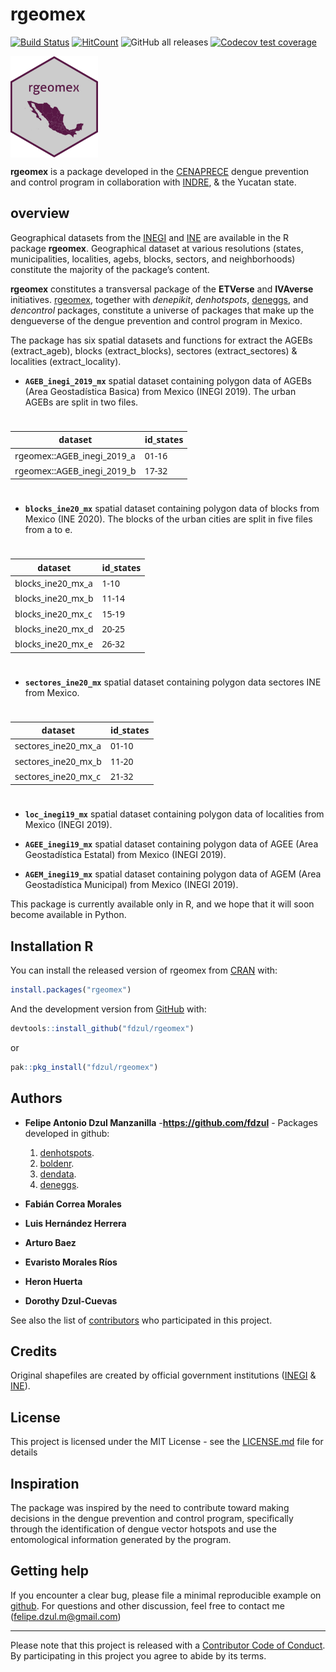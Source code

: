 
<!-- README.md is generated from README.Rmd. Please edit that file -->

# **rgeomex**

[![Build
Status](https://travis-ci.com/fdzul/rgeomex.svg?branch=main)](https://travis-ci.com/fdzul/rgeomex)
[![HitCount](https://hits.dwyl.com/fdzul/fdzul/rgeomex.svg?style=flat-square)](http://hits.dwyl.com/fdzul/fdzul/rgeomex)
![GitHub all
releases](https://img.shields.io/github/downloads/fdzul/rgeomex/total)
[![Codecov test
coverage](https://codecov.io/gh/fdzul/rgeomex/branch/master/graph/badge.svg)](https://codecov.io/gh/fdzul/rgeomex?branch=master)

<img align="center" src="man/figures/logo.png" alt="logo" width="140">

**rgeomex** is a package developed in the
[CENAPRECE](https://www.gob.mx/salud/cenaprece) dengue prevention and
control program in collaboration with
[INDRE](https://www.gob.mx/salud/acciones-y-programas/instituto-de-diagnostico-y-referencia-epidemiologicos-mision-vision-y-politica-de-calidad-181639?state=published),
& the Yucatan state.

## **overview**

Geographical datasets from the
[INEGI](https://www.inegi.org.mx/temas/mg) and
[INE](https://pautas.ine.mx/transparencia/mapas/) are available in the R
package **rgeomex**. Geographical dataset at various resolutions
(states, municipalities, localities, agebs, blocks, sectors, and
neighborhoods) constitute the majority of the package’s content.

**rgeomex** constitutes a transversal package of the **ETVerse** and
**IVAverse** initiatives. [rgeomex](https://fdzul.github.io/rgeomex/),
together with *denepikit*, *denhotspots*,
[deneggs](https://fdzul.github.io/deneggs/), and *dencontrol* packages,
constitute a universe of packages that make up the dengueverse of the
dengue prevention and control program in Mexico.

The package has six spatial datasets and functions for extract the AGEBs
(extract_ageb), blocks (extract_blocks), sectores (extract_sectores) &
localities (extract_locality).

- **`AGEB_inegi_2019_mx`** spatial dataset containing polygon data of
  AGEBs (Area Geostadística Basica) from Mexico (INEGI 2019). The urban
  AGEBs are split in two files.

<div id="nxuuvlqbyl" style="padding-left:0px;padding-right:0px;padding-top:10px;padding-bottom:10px;overflow-x:auto;overflow-y:auto;width:auto;height:auto;">
<style>#nxuuvlqbyl table {
  font-family: system-ui, 'Segoe UI', Roboto, Helvetica, Arial, sans-serif, 'Apple Color Emoji', 'Segoe UI Emoji', 'Segoe UI Symbol', 'Noto Color Emoji';
  -webkit-font-smoothing: antialiased;
  -moz-osx-font-smoothing: grayscale;
}
&#10;#nxuuvlqbyl thead, #nxuuvlqbyl tbody, #nxuuvlqbyl tfoot, #nxuuvlqbyl tr, #nxuuvlqbyl td, #nxuuvlqbyl th {
  border-style: none;
}
&#10;#nxuuvlqbyl p {
  margin: 0;
  padding: 0;
}
&#10;#nxuuvlqbyl .gt_table {
  display: table;
  border-collapse: collapse;
  line-height: normal;
  margin-left: auto;
  margin-right: auto;
  color: #333333;
  font-size: 16px;
  font-weight: normal;
  font-style: normal;
  background-color: #FFFFFF;
  width: auto;
  border-top-style: solid;
  border-top-width: 2px;
  border-top-color: #A8A8A8;
  border-right-style: none;
  border-right-width: 2px;
  border-right-color: #D3D3D3;
  border-bottom-style: solid;
  border-bottom-width: 2px;
  border-bottom-color: #A8A8A8;
  border-left-style: none;
  border-left-width: 2px;
  border-left-color: #D3D3D3;
}
&#10;#nxuuvlqbyl .gt_caption {
  padding-top: 4px;
  padding-bottom: 4px;
}
&#10;#nxuuvlqbyl .gt_title {
  color: #333333;
  font-size: 125%;
  font-weight: initial;
  padding-top: 4px;
  padding-bottom: 4px;
  padding-left: 5px;
  padding-right: 5px;
  border-bottom-color: #FFFFFF;
  border-bottom-width: 0;
}
&#10;#nxuuvlqbyl .gt_subtitle {
  color: #333333;
  font-size: 85%;
  font-weight: initial;
  padding-top: 3px;
  padding-bottom: 5px;
  padding-left: 5px;
  padding-right: 5px;
  border-top-color: #FFFFFF;
  border-top-width: 0;
}
&#10;#nxuuvlqbyl .gt_heading {
  background-color: #FFFFFF;
  text-align: center;
  border-bottom-color: #FFFFFF;
  border-left-style: none;
  border-left-width: 1px;
  border-left-color: #D3D3D3;
  border-right-style: none;
  border-right-width: 1px;
  border-right-color: #D3D3D3;
}
&#10;#nxuuvlqbyl .gt_bottom_border {
  border-bottom-style: solid;
  border-bottom-width: 2px;
  border-bottom-color: #D3D3D3;
}
&#10;#nxuuvlqbyl .gt_col_headings {
  border-top-style: solid;
  border-top-width: 2px;
  border-top-color: #D3D3D3;
  border-bottom-style: solid;
  border-bottom-width: 2px;
  border-bottom-color: #D3D3D3;
  border-left-style: none;
  border-left-width: 1px;
  border-left-color: #D3D3D3;
  border-right-style: none;
  border-right-width: 1px;
  border-right-color: #D3D3D3;
}
&#10;#nxuuvlqbyl .gt_col_heading {
  color: #333333;
  background-color: #FFFFFF;
  font-size: 100%;
  font-weight: normal;
  text-transform: inherit;
  border-left-style: none;
  border-left-width: 1px;
  border-left-color: #D3D3D3;
  border-right-style: none;
  border-right-width: 1px;
  border-right-color: #D3D3D3;
  vertical-align: bottom;
  padding-top: 5px;
  padding-bottom: 6px;
  padding-left: 5px;
  padding-right: 5px;
  overflow-x: hidden;
}
&#10;#nxuuvlqbyl .gt_column_spanner_outer {
  color: #333333;
  background-color: #FFFFFF;
  font-size: 100%;
  font-weight: normal;
  text-transform: inherit;
  padding-top: 0;
  padding-bottom: 0;
  padding-left: 4px;
  padding-right: 4px;
}
&#10;#nxuuvlqbyl .gt_column_spanner_outer:first-child {
  padding-left: 0;
}
&#10;#nxuuvlqbyl .gt_column_spanner_outer:last-child {
  padding-right: 0;
}
&#10;#nxuuvlqbyl .gt_column_spanner {
  border-bottom-style: solid;
  border-bottom-width: 2px;
  border-bottom-color: #D3D3D3;
  vertical-align: bottom;
  padding-top: 5px;
  padding-bottom: 5px;
  overflow-x: hidden;
  display: inline-block;
  width: 100%;
}
&#10;#nxuuvlqbyl .gt_spanner_row {
  border-bottom-style: hidden;
}
&#10;#nxuuvlqbyl .gt_group_heading {
  padding-top: 8px;
  padding-bottom: 8px;
  padding-left: 5px;
  padding-right: 5px;
  color: #333333;
  background-color: #FFFFFF;
  font-size: 100%;
  font-weight: initial;
  text-transform: inherit;
  border-top-style: solid;
  border-top-width: 2px;
  border-top-color: #D3D3D3;
  border-bottom-style: solid;
  border-bottom-width: 2px;
  border-bottom-color: #D3D3D3;
  border-left-style: none;
  border-left-width: 1px;
  border-left-color: #D3D3D3;
  border-right-style: none;
  border-right-width: 1px;
  border-right-color: #D3D3D3;
  vertical-align: middle;
  text-align: left;
}
&#10;#nxuuvlqbyl .gt_empty_group_heading {
  padding: 0.5px;
  color: #333333;
  background-color: #FFFFFF;
  font-size: 100%;
  font-weight: initial;
  border-top-style: solid;
  border-top-width: 2px;
  border-top-color: #D3D3D3;
  border-bottom-style: solid;
  border-bottom-width: 2px;
  border-bottom-color: #D3D3D3;
  vertical-align: middle;
}
&#10;#nxuuvlqbyl .gt_from_md > :first-child {
  margin-top: 0;
}
&#10;#nxuuvlqbyl .gt_from_md > :last-child {
  margin-bottom: 0;
}
&#10;#nxuuvlqbyl .gt_row {
  padding-top: 8px;
  padding-bottom: 8px;
  padding-left: 5px;
  padding-right: 5px;
  margin: 10px;
  border-top-style: solid;
  border-top-width: 1px;
  border-top-color: #D3D3D3;
  border-left-style: none;
  border-left-width: 1px;
  border-left-color: #D3D3D3;
  border-right-style: none;
  border-right-width: 1px;
  border-right-color: #D3D3D3;
  vertical-align: middle;
  overflow-x: hidden;
}
&#10;#nxuuvlqbyl .gt_stub {
  color: #333333;
  background-color: #FFFFFF;
  font-size: 100%;
  font-weight: initial;
  text-transform: inherit;
  border-right-style: solid;
  border-right-width: 2px;
  border-right-color: #D3D3D3;
  padding-left: 5px;
  padding-right: 5px;
}
&#10;#nxuuvlqbyl .gt_stub_row_group {
  color: #333333;
  background-color: #FFFFFF;
  font-size: 100%;
  font-weight: initial;
  text-transform: inherit;
  border-right-style: solid;
  border-right-width: 2px;
  border-right-color: #D3D3D3;
  padding-left: 5px;
  padding-right: 5px;
  vertical-align: top;
}
&#10;#nxuuvlqbyl .gt_row_group_first td {
  border-top-width: 2px;
}
&#10;#nxuuvlqbyl .gt_row_group_first th {
  border-top-width: 2px;
}
&#10;#nxuuvlqbyl .gt_summary_row {
  color: #333333;
  background-color: #FFFFFF;
  text-transform: inherit;
  padding-top: 8px;
  padding-bottom: 8px;
  padding-left: 5px;
  padding-right: 5px;
}
&#10;#nxuuvlqbyl .gt_first_summary_row {
  border-top-style: solid;
  border-top-color: #D3D3D3;
}
&#10;#nxuuvlqbyl .gt_first_summary_row.thick {
  border-top-width: 2px;
}
&#10;#nxuuvlqbyl .gt_last_summary_row {
  padding-top: 8px;
  padding-bottom: 8px;
  padding-left: 5px;
  padding-right: 5px;
  border-bottom-style: solid;
  border-bottom-width: 2px;
  border-bottom-color: #D3D3D3;
}
&#10;#nxuuvlqbyl .gt_grand_summary_row {
  color: #333333;
  background-color: #FFFFFF;
  text-transform: inherit;
  padding-top: 8px;
  padding-bottom: 8px;
  padding-left: 5px;
  padding-right: 5px;
}
&#10;#nxuuvlqbyl .gt_first_grand_summary_row {
  padding-top: 8px;
  padding-bottom: 8px;
  padding-left: 5px;
  padding-right: 5px;
  border-top-style: double;
  border-top-width: 6px;
  border-top-color: #D3D3D3;
}
&#10;#nxuuvlqbyl .gt_last_grand_summary_row_top {
  padding-top: 8px;
  padding-bottom: 8px;
  padding-left: 5px;
  padding-right: 5px;
  border-bottom-style: double;
  border-bottom-width: 6px;
  border-bottom-color: #D3D3D3;
}
&#10;#nxuuvlqbyl .gt_striped {
  background-color: rgba(128, 128, 128, 0.05);
}
&#10;#nxuuvlqbyl .gt_table_body {
  border-top-style: solid;
  border-top-width: 2px;
  border-top-color: #D3D3D3;
  border-bottom-style: solid;
  border-bottom-width: 2px;
  border-bottom-color: #D3D3D3;
}
&#10;#nxuuvlqbyl .gt_footnotes {
  color: #333333;
  background-color: #FFFFFF;
  border-bottom-style: none;
  border-bottom-width: 2px;
  border-bottom-color: #D3D3D3;
  border-left-style: none;
  border-left-width: 2px;
  border-left-color: #D3D3D3;
  border-right-style: none;
  border-right-width: 2px;
  border-right-color: #D3D3D3;
}
&#10;#nxuuvlqbyl .gt_footnote {
  margin: 0px;
  font-size: 90%;
  padding-top: 4px;
  padding-bottom: 4px;
  padding-left: 5px;
  padding-right: 5px;
}
&#10;#nxuuvlqbyl .gt_sourcenotes {
  color: #333333;
  background-color: #FFFFFF;
  border-bottom-style: none;
  border-bottom-width: 2px;
  border-bottom-color: #D3D3D3;
  border-left-style: none;
  border-left-width: 2px;
  border-left-color: #D3D3D3;
  border-right-style: none;
  border-right-width: 2px;
  border-right-color: #D3D3D3;
}
&#10;#nxuuvlqbyl .gt_sourcenote {
  font-size: 90%;
  padding-top: 4px;
  padding-bottom: 4px;
  padding-left: 5px;
  padding-right: 5px;
}
&#10;#nxuuvlqbyl .gt_left {
  text-align: left;
}
&#10;#nxuuvlqbyl .gt_center {
  text-align: center;
}
&#10;#nxuuvlqbyl .gt_right {
  text-align: right;
  font-variant-numeric: tabular-nums;
}
&#10;#nxuuvlqbyl .gt_font_normal {
  font-weight: normal;
}
&#10;#nxuuvlqbyl .gt_font_bold {
  font-weight: bold;
}
&#10;#nxuuvlqbyl .gt_font_italic {
  font-style: italic;
}
&#10;#nxuuvlqbyl .gt_super {
  font-size: 65%;
}
&#10;#nxuuvlqbyl .gt_footnote_marks {
  font-size: 75%;
  vertical-align: 0.4em;
  position: initial;
}
&#10;#nxuuvlqbyl .gt_asterisk {
  font-size: 100%;
  vertical-align: 0;
}
&#10;#nxuuvlqbyl .gt_indent_1 {
  text-indent: 5px;
}
&#10;#nxuuvlqbyl .gt_indent_2 {
  text-indent: 10px;
}
&#10;#nxuuvlqbyl .gt_indent_3 {
  text-indent: 15px;
}
&#10;#nxuuvlqbyl .gt_indent_4 {
  text-indent: 20px;
}
&#10;#nxuuvlqbyl .gt_indent_5 {
  text-indent: 25px;
}
</style>
<table class="gt_table" data-quarto-disable-processing="false" data-quarto-bootstrap="false">
  <thead>
    &#10;    <tr class="gt_col_headings">
      <th class="gt_col_heading gt_columns_bottom_border gt_left" rowspan="1" colspan="1" scope="col" id="dataset">dataset</th>
      <th class="gt_col_heading gt_columns_bottom_border gt_right" rowspan="1" colspan="1" scope="col" id="id_states">id_states</th>
    </tr>
  </thead>
  <tbody class="gt_table_body">
    <tr><td headers="dataset" class="gt_row gt_left">rgeomex::AGEB_inegi_2019_a</td>
<td headers="id_states" class="gt_row gt_right">01-16</td></tr>
    <tr><td headers="dataset" class="gt_row gt_left">rgeomex::AGEB_inegi_2019_b</td>
<td headers="id_states" class="gt_row gt_right">17-32</td></tr>
  </tbody>
  &#10;  
</table>
</div>

- **`blocks_ine20_mx`** spatial dataset containing polygon data of
  blocks from Mexico (INE 2020). The blocks of the urban cities are
  split in five files from a to e.

<div id="zibtvhxjyp" style="padding-left:0px;padding-right:0px;padding-top:10px;padding-bottom:10px;overflow-x:auto;overflow-y:auto;width:auto;height:auto;">
<style>#zibtvhxjyp table {
  font-family: system-ui, 'Segoe UI', Roboto, Helvetica, Arial, sans-serif, 'Apple Color Emoji', 'Segoe UI Emoji', 'Segoe UI Symbol', 'Noto Color Emoji';
  -webkit-font-smoothing: antialiased;
  -moz-osx-font-smoothing: grayscale;
}
&#10;#zibtvhxjyp thead, #zibtvhxjyp tbody, #zibtvhxjyp tfoot, #zibtvhxjyp tr, #zibtvhxjyp td, #zibtvhxjyp th {
  border-style: none;
}
&#10;#zibtvhxjyp p {
  margin: 0;
  padding: 0;
}
&#10;#zibtvhxjyp .gt_table {
  display: table;
  border-collapse: collapse;
  line-height: normal;
  margin-left: auto;
  margin-right: auto;
  color: #333333;
  font-size: 16px;
  font-weight: normal;
  font-style: normal;
  background-color: #FFFFFF;
  width: auto;
  border-top-style: solid;
  border-top-width: 2px;
  border-top-color: #A8A8A8;
  border-right-style: none;
  border-right-width: 2px;
  border-right-color: #D3D3D3;
  border-bottom-style: solid;
  border-bottom-width: 2px;
  border-bottom-color: #A8A8A8;
  border-left-style: none;
  border-left-width: 2px;
  border-left-color: #D3D3D3;
}
&#10;#zibtvhxjyp .gt_caption {
  padding-top: 4px;
  padding-bottom: 4px;
}
&#10;#zibtvhxjyp .gt_title {
  color: #333333;
  font-size: 125%;
  font-weight: initial;
  padding-top: 4px;
  padding-bottom: 4px;
  padding-left: 5px;
  padding-right: 5px;
  border-bottom-color: #FFFFFF;
  border-bottom-width: 0;
}
&#10;#zibtvhxjyp .gt_subtitle {
  color: #333333;
  font-size: 85%;
  font-weight: initial;
  padding-top: 3px;
  padding-bottom: 5px;
  padding-left: 5px;
  padding-right: 5px;
  border-top-color: #FFFFFF;
  border-top-width: 0;
}
&#10;#zibtvhxjyp .gt_heading {
  background-color: #FFFFFF;
  text-align: center;
  border-bottom-color: #FFFFFF;
  border-left-style: none;
  border-left-width: 1px;
  border-left-color: #D3D3D3;
  border-right-style: none;
  border-right-width: 1px;
  border-right-color: #D3D3D3;
}
&#10;#zibtvhxjyp .gt_bottom_border {
  border-bottom-style: solid;
  border-bottom-width: 2px;
  border-bottom-color: #D3D3D3;
}
&#10;#zibtvhxjyp .gt_col_headings {
  border-top-style: solid;
  border-top-width: 2px;
  border-top-color: #D3D3D3;
  border-bottom-style: solid;
  border-bottom-width: 2px;
  border-bottom-color: #D3D3D3;
  border-left-style: none;
  border-left-width: 1px;
  border-left-color: #D3D3D3;
  border-right-style: none;
  border-right-width: 1px;
  border-right-color: #D3D3D3;
}
&#10;#zibtvhxjyp .gt_col_heading {
  color: #333333;
  background-color: #FFFFFF;
  font-size: 100%;
  font-weight: normal;
  text-transform: inherit;
  border-left-style: none;
  border-left-width: 1px;
  border-left-color: #D3D3D3;
  border-right-style: none;
  border-right-width: 1px;
  border-right-color: #D3D3D3;
  vertical-align: bottom;
  padding-top: 5px;
  padding-bottom: 6px;
  padding-left: 5px;
  padding-right: 5px;
  overflow-x: hidden;
}
&#10;#zibtvhxjyp .gt_column_spanner_outer {
  color: #333333;
  background-color: #FFFFFF;
  font-size: 100%;
  font-weight: normal;
  text-transform: inherit;
  padding-top: 0;
  padding-bottom: 0;
  padding-left: 4px;
  padding-right: 4px;
}
&#10;#zibtvhxjyp .gt_column_spanner_outer:first-child {
  padding-left: 0;
}
&#10;#zibtvhxjyp .gt_column_spanner_outer:last-child {
  padding-right: 0;
}
&#10;#zibtvhxjyp .gt_column_spanner {
  border-bottom-style: solid;
  border-bottom-width: 2px;
  border-bottom-color: #D3D3D3;
  vertical-align: bottom;
  padding-top: 5px;
  padding-bottom: 5px;
  overflow-x: hidden;
  display: inline-block;
  width: 100%;
}
&#10;#zibtvhxjyp .gt_spanner_row {
  border-bottom-style: hidden;
}
&#10;#zibtvhxjyp .gt_group_heading {
  padding-top: 8px;
  padding-bottom: 8px;
  padding-left: 5px;
  padding-right: 5px;
  color: #333333;
  background-color: #FFFFFF;
  font-size: 100%;
  font-weight: initial;
  text-transform: inherit;
  border-top-style: solid;
  border-top-width: 2px;
  border-top-color: #D3D3D3;
  border-bottom-style: solid;
  border-bottom-width: 2px;
  border-bottom-color: #D3D3D3;
  border-left-style: none;
  border-left-width: 1px;
  border-left-color: #D3D3D3;
  border-right-style: none;
  border-right-width: 1px;
  border-right-color: #D3D3D3;
  vertical-align: middle;
  text-align: left;
}
&#10;#zibtvhxjyp .gt_empty_group_heading {
  padding: 0.5px;
  color: #333333;
  background-color: #FFFFFF;
  font-size: 100%;
  font-weight: initial;
  border-top-style: solid;
  border-top-width: 2px;
  border-top-color: #D3D3D3;
  border-bottom-style: solid;
  border-bottom-width: 2px;
  border-bottom-color: #D3D3D3;
  vertical-align: middle;
}
&#10;#zibtvhxjyp .gt_from_md > :first-child {
  margin-top: 0;
}
&#10;#zibtvhxjyp .gt_from_md > :last-child {
  margin-bottom: 0;
}
&#10;#zibtvhxjyp .gt_row {
  padding-top: 8px;
  padding-bottom: 8px;
  padding-left: 5px;
  padding-right: 5px;
  margin: 10px;
  border-top-style: solid;
  border-top-width: 1px;
  border-top-color: #D3D3D3;
  border-left-style: none;
  border-left-width: 1px;
  border-left-color: #D3D3D3;
  border-right-style: none;
  border-right-width: 1px;
  border-right-color: #D3D3D3;
  vertical-align: middle;
  overflow-x: hidden;
}
&#10;#zibtvhxjyp .gt_stub {
  color: #333333;
  background-color: #FFFFFF;
  font-size: 100%;
  font-weight: initial;
  text-transform: inherit;
  border-right-style: solid;
  border-right-width: 2px;
  border-right-color: #D3D3D3;
  padding-left: 5px;
  padding-right: 5px;
}
&#10;#zibtvhxjyp .gt_stub_row_group {
  color: #333333;
  background-color: #FFFFFF;
  font-size: 100%;
  font-weight: initial;
  text-transform: inherit;
  border-right-style: solid;
  border-right-width: 2px;
  border-right-color: #D3D3D3;
  padding-left: 5px;
  padding-right: 5px;
  vertical-align: top;
}
&#10;#zibtvhxjyp .gt_row_group_first td {
  border-top-width: 2px;
}
&#10;#zibtvhxjyp .gt_row_group_first th {
  border-top-width: 2px;
}
&#10;#zibtvhxjyp .gt_summary_row {
  color: #333333;
  background-color: #FFFFFF;
  text-transform: inherit;
  padding-top: 8px;
  padding-bottom: 8px;
  padding-left: 5px;
  padding-right: 5px;
}
&#10;#zibtvhxjyp .gt_first_summary_row {
  border-top-style: solid;
  border-top-color: #D3D3D3;
}
&#10;#zibtvhxjyp .gt_first_summary_row.thick {
  border-top-width: 2px;
}
&#10;#zibtvhxjyp .gt_last_summary_row {
  padding-top: 8px;
  padding-bottom: 8px;
  padding-left: 5px;
  padding-right: 5px;
  border-bottom-style: solid;
  border-bottom-width: 2px;
  border-bottom-color: #D3D3D3;
}
&#10;#zibtvhxjyp .gt_grand_summary_row {
  color: #333333;
  background-color: #FFFFFF;
  text-transform: inherit;
  padding-top: 8px;
  padding-bottom: 8px;
  padding-left: 5px;
  padding-right: 5px;
}
&#10;#zibtvhxjyp .gt_first_grand_summary_row {
  padding-top: 8px;
  padding-bottom: 8px;
  padding-left: 5px;
  padding-right: 5px;
  border-top-style: double;
  border-top-width: 6px;
  border-top-color: #D3D3D3;
}
&#10;#zibtvhxjyp .gt_last_grand_summary_row_top {
  padding-top: 8px;
  padding-bottom: 8px;
  padding-left: 5px;
  padding-right: 5px;
  border-bottom-style: double;
  border-bottom-width: 6px;
  border-bottom-color: #D3D3D3;
}
&#10;#zibtvhxjyp .gt_striped {
  background-color: rgba(128, 128, 128, 0.05);
}
&#10;#zibtvhxjyp .gt_table_body {
  border-top-style: solid;
  border-top-width: 2px;
  border-top-color: #D3D3D3;
  border-bottom-style: solid;
  border-bottom-width: 2px;
  border-bottom-color: #D3D3D3;
}
&#10;#zibtvhxjyp .gt_footnotes {
  color: #333333;
  background-color: #FFFFFF;
  border-bottom-style: none;
  border-bottom-width: 2px;
  border-bottom-color: #D3D3D3;
  border-left-style: none;
  border-left-width: 2px;
  border-left-color: #D3D3D3;
  border-right-style: none;
  border-right-width: 2px;
  border-right-color: #D3D3D3;
}
&#10;#zibtvhxjyp .gt_footnote {
  margin: 0px;
  font-size: 90%;
  padding-top: 4px;
  padding-bottom: 4px;
  padding-left: 5px;
  padding-right: 5px;
}
&#10;#zibtvhxjyp .gt_sourcenotes {
  color: #333333;
  background-color: #FFFFFF;
  border-bottom-style: none;
  border-bottom-width: 2px;
  border-bottom-color: #D3D3D3;
  border-left-style: none;
  border-left-width: 2px;
  border-left-color: #D3D3D3;
  border-right-style: none;
  border-right-width: 2px;
  border-right-color: #D3D3D3;
}
&#10;#zibtvhxjyp .gt_sourcenote {
  font-size: 90%;
  padding-top: 4px;
  padding-bottom: 4px;
  padding-left: 5px;
  padding-right: 5px;
}
&#10;#zibtvhxjyp .gt_left {
  text-align: left;
}
&#10;#zibtvhxjyp .gt_center {
  text-align: center;
}
&#10;#zibtvhxjyp .gt_right {
  text-align: right;
  font-variant-numeric: tabular-nums;
}
&#10;#zibtvhxjyp .gt_font_normal {
  font-weight: normal;
}
&#10;#zibtvhxjyp .gt_font_bold {
  font-weight: bold;
}
&#10;#zibtvhxjyp .gt_font_italic {
  font-style: italic;
}
&#10;#zibtvhxjyp .gt_super {
  font-size: 65%;
}
&#10;#zibtvhxjyp .gt_footnote_marks {
  font-size: 75%;
  vertical-align: 0.4em;
  position: initial;
}
&#10;#zibtvhxjyp .gt_asterisk {
  font-size: 100%;
  vertical-align: 0;
}
&#10;#zibtvhxjyp .gt_indent_1 {
  text-indent: 5px;
}
&#10;#zibtvhxjyp .gt_indent_2 {
  text-indent: 10px;
}
&#10;#zibtvhxjyp .gt_indent_3 {
  text-indent: 15px;
}
&#10;#zibtvhxjyp .gt_indent_4 {
  text-indent: 20px;
}
&#10;#zibtvhxjyp .gt_indent_5 {
  text-indent: 25px;
}
</style>
<table class="gt_table" data-quarto-disable-processing="false" data-quarto-bootstrap="false">
  <thead>
    &#10;    <tr class="gt_col_headings">
      <th class="gt_col_heading gt_columns_bottom_border gt_left" rowspan="1" colspan="1" scope="col" id="dataset">dataset</th>
      <th class="gt_col_heading gt_columns_bottom_border gt_right" rowspan="1" colspan="1" scope="col" id="id_states">id_states</th>
    </tr>
  </thead>
  <tbody class="gt_table_body">
    <tr><td headers="dataset" class="gt_row gt_left">blocks_ine20_mx_a</td>
<td headers="id_states" class="gt_row gt_right">1-10</td></tr>
    <tr><td headers="dataset" class="gt_row gt_left">blocks_ine20_mx_b</td>
<td headers="id_states" class="gt_row gt_right">11-14</td></tr>
    <tr><td headers="dataset" class="gt_row gt_left">blocks_ine20_mx_c</td>
<td headers="id_states" class="gt_row gt_right">15-19</td></tr>
    <tr><td headers="dataset" class="gt_row gt_left">blocks_ine20_mx_d</td>
<td headers="id_states" class="gt_row gt_right">20-25</td></tr>
    <tr><td headers="dataset" class="gt_row gt_left">blocks_ine20_mx_e</td>
<td headers="id_states" class="gt_row gt_right">26-32</td></tr>
  </tbody>
  &#10;  
</table>
</div>

- **`sectores_ine20_mx`** spatial dataset containing polygon data
  sectores INE from Mexico.

<div id="rcwbqnjpah" style="padding-left:0px;padding-right:0px;padding-top:10px;padding-bottom:10px;overflow-x:auto;overflow-y:auto;width:auto;height:auto;">
<style>#rcwbqnjpah table {
  font-family: system-ui, 'Segoe UI', Roboto, Helvetica, Arial, sans-serif, 'Apple Color Emoji', 'Segoe UI Emoji', 'Segoe UI Symbol', 'Noto Color Emoji';
  -webkit-font-smoothing: antialiased;
  -moz-osx-font-smoothing: grayscale;
}
&#10;#rcwbqnjpah thead, #rcwbqnjpah tbody, #rcwbqnjpah tfoot, #rcwbqnjpah tr, #rcwbqnjpah td, #rcwbqnjpah th {
  border-style: none;
}
&#10;#rcwbqnjpah p {
  margin: 0;
  padding: 0;
}
&#10;#rcwbqnjpah .gt_table {
  display: table;
  border-collapse: collapse;
  line-height: normal;
  margin-left: auto;
  margin-right: auto;
  color: #333333;
  font-size: 16px;
  font-weight: normal;
  font-style: normal;
  background-color: #FFFFFF;
  width: auto;
  border-top-style: solid;
  border-top-width: 2px;
  border-top-color: #A8A8A8;
  border-right-style: none;
  border-right-width: 2px;
  border-right-color: #D3D3D3;
  border-bottom-style: solid;
  border-bottom-width: 2px;
  border-bottom-color: #A8A8A8;
  border-left-style: none;
  border-left-width: 2px;
  border-left-color: #D3D3D3;
}
&#10;#rcwbqnjpah .gt_caption {
  padding-top: 4px;
  padding-bottom: 4px;
}
&#10;#rcwbqnjpah .gt_title {
  color: #333333;
  font-size: 125%;
  font-weight: initial;
  padding-top: 4px;
  padding-bottom: 4px;
  padding-left: 5px;
  padding-right: 5px;
  border-bottom-color: #FFFFFF;
  border-bottom-width: 0;
}
&#10;#rcwbqnjpah .gt_subtitle {
  color: #333333;
  font-size: 85%;
  font-weight: initial;
  padding-top: 3px;
  padding-bottom: 5px;
  padding-left: 5px;
  padding-right: 5px;
  border-top-color: #FFFFFF;
  border-top-width: 0;
}
&#10;#rcwbqnjpah .gt_heading {
  background-color: #FFFFFF;
  text-align: center;
  border-bottom-color: #FFFFFF;
  border-left-style: none;
  border-left-width: 1px;
  border-left-color: #D3D3D3;
  border-right-style: none;
  border-right-width: 1px;
  border-right-color: #D3D3D3;
}
&#10;#rcwbqnjpah .gt_bottom_border {
  border-bottom-style: solid;
  border-bottom-width: 2px;
  border-bottom-color: #D3D3D3;
}
&#10;#rcwbqnjpah .gt_col_headings {
  border-top-style: solid;
  border-top-width: 2px;
  border-top-color: #D3D3D3;
  border-bottom-style: solid;
  border-bottom-width: 2px;
  border-bottom-color: #D3D3D3;
  border-left-style: none;
  border-left-width: 1px;
  border-left-color: #D3D3D3;
  border-right-style: none;
  border-right-width: 1px;
  border-right-color: #D3D3D3;
}
&#10;#rcwbqnjpah .gt_col_heading {
  color: #333333;
  background-color: #FFFFFF;
  font-size: 100%;
  font-weight: normal;
  text-transform: inherit;
  border-left-style: none;
  border-left-width: 1px;
  border-left-color: #D3D3D3;
  border-right-style: none;
  border-right-width: 1px;
  border-right-color: #D3D3D3;
  vertical-align: bottom;
  padding-top: 5px;
  padding-bottom: 6px;
  padding-left: 5px;
  padding-right: 5px;
  overflow-x: hidden;
}
&#10;#rcwbqnjpah .gt_column_spanner_outer {
  color: #333333;
  background-color: #FFFFFF;
  font-size: 100%;
  font-weight: normal;
  text-transform: inherit;
  padding-top: 0;
  padding-bottom: 0;
  padding-left: 4px;
  padding-right: 4px;
}
&#10;#rcwbqnjpah .gt_column_spanner_outer:first-child {
  padding-left: 0;
}
&#10;#rcwbqnjpah .gt_column_spanner_outer:last-child {
  padding-right: 0;
}
&#10;#rcwbqnjpah .gt_column_spanner {
  border-bottom-style: solid;
  border-bottom-width: 2px;
  border-bottom-color: #D3D3D3;
  vertical-align: bottom;
  padding-top: 5px;
  padding-bottom: 5px;
  overflow-x: hidden;
  display: inline-block;
  width: 100%;
}
&#10;#rcwbqnjpah .gt_spanner_row {
  border-bottom-style: hidden;
}
&#10;#rcwbqnjpah .gt_group_heading {
  padding-top: 8px;
  padding-bottom: 8px;
  padding-left: 5px;
  padding-right: 5px;
  color: #333333;
  background-color: #FFFFFF;
  font-size: 100%;
  font-weight: initial;
  text-transform: inherit;
  border-top-style: solid;
  border-top-width: 2px;
  border-top-color: #D3D3D3;
  border-bottom-style: solid;
  border-bottom-width: 2px;
  border-bottom-color: #D3D3D3;
  border-left-style: none;
  border-left-width: 1px;
  border-left-color: #D3D3D3;
  border-right-style: none;
  border-right-width: 1px;
  border-right-color: #D3D3D3;
  vertical-align: middle;
  text-align: left;
}
&#10;#rcwbqnjpah .gt_empty_group_heading {
  padding: 0.5px;
  color: #333333;
  background-color: #FFFFFF;
  font-size: 100%;
  font-weight: initial;
  border-top-style: solid;
  border-top-width: 2px;
  border-top-color: #D3D3D3;
  border-bottom-style: solid;
  border-bottom-width: 2px;
  border-bottom-color: #D3D3D3;
  vertical-align: middle;
}
&#10;#rcwbqnjpah .gt_from_md > :first-child {
  margin-top: 0;
}
&#10;#rcwbqnjpah .gt_from_md > :last-child {
  margin-bottom: 0;
}
&#10;#rcwbqnjpah .gt_row {
  padding-top: 8px;
  padding-bottom: 8px;
  padding-left: 5px;
  padding-right: 5px;
  margin: 10px;
  border-top-style: solid;
  border-top-width: 1px;
  border-top-color: #D3D3D3;
  border-left-style: none;
  border-left-width: 1px;
  border-left-color: #D3D3D3;
  border-right-style: none;
  border-right-width: 1px;
  border-right-color: #D3D3D3;
  vertical-align: middle;
  overflow-x: hidden;
}
&#10;#rcwbqnjpah .gt_stub {
  color: #333333;
  background-color: #FFFFFF;
  font-size: 100%;
  font-weight: initial;
  text-transform: inherit;
  border-right-style: solid;
  border-right-width: 2px;
  border-right-color: #D3D3D3;
  padding-left: 5px;
  padding-right: 5px;
}
&#10;#rcwbqnjpah .gt_stub_row_group {
  color: #333333;
  background-color: #FFFFFF;
  font-size: 100%;
  font-weight: initial;
  text-transform: inherit;
  border-right-style: solid;
  border-right-width: 2px;
  border-right-color: #D3D3D3;
  padding-left: 5px;
  padding-right: 5px;
  vertical-align: top;
}
&#10;#rcwbqnjpah .gt_row_group_first td {
  border-top-width: 2px;
}
&#10;#rcwbqnjpah .gt_row_group_first th {
  border-top-width: 2px;
}
&#10;#rcwbqnjpah .gt_summary_row {
  color: #333333;
  background-color: #FFFFFF;
  text-transform: inherit;
  padding-top: 8px;
  padding-bottom: 8px;
  padding-left: 5px;
  padding-right: 5px;
}
&#10;#rcwbqnjpah .gt_first_summary_row {
  border-top-style: solid;
  border-top-color: #D3D3D3;
}
&#10;#rcwbqnjpah .gt_first_summary_row.thick {
  border-top-width: 2px;
}
&#10;#rcwbqnjpah .gt_last_summary_row {
  padding-top: 8px;
  padding-bottom: 8px;
  padding-left: 5px;
  padding-right: 5px;
  border-bottom-style: solid;
  border-bottom-width: 2px;
  border-bottom-color: #D3D3D3;
}
&#10;#rcwbqnjpah .gt_grand_summary_row {
  color: #333333;
  background-color: #FFFFFF;
  text-transform: inherit;
  padding-top: 8px;
  padding-bottom: 8px;
  padding-left: 5px;
  padding-right: 5px;
}
&#10;#rcwbqnjpah .gt_first_grand_summary_row {
  padding-top: 8px;
  padding-bottom: 8px;
  padding-left: 5px;
  padding-right: 5px;
  border-top-style: double;
  border-top-width: 6px;
  border-top-color: #D3D3D3;
}
&#10;#rcwbqnjpah .gt_last_grand_summary_row_top {
  padding-top: 8px;
  padding-bottom: 8px;
  padding-left: 5px;
  padding-right: 5px;
  border-bottom-style: double;
  border-bottom-width: 6px;
  border-bottom-color: #D3D3D3;
}
&#10;#rcwbqnjpah .gt_striped {
  background-color: rgba(128, 128, 128, 0.05);
}
&#10;#rcwbqnjpah .gt_table_body {
  border-top-style: solid;
  border-top-width: 2px;
  border-top-color: #D3D3D3;
  border-bottom-style: solid;
  border-bottom-width: 2px;
  border-bottom-color: #D3D3D3;
}
&#10;#rcwbqnjpah .gt_footnotes {
  color: #333333;
  background-color: #FFFFFF;
  border-bottom-style: none;
  border-bottom-width: 2px;
  border-bottom-color: #D3D3D3;
  border-left-style: none;
  border-left-width: 2px;
  border-left-color: #D3D3D3;
  border-right-style: none;
  border-right-width: 2px;
  border-right-color: #D3D3D3;
}
&#10;#rcwbqnjpah .gt_footnote {
  margin: 0px;
  font-size: 90%;
  padding-top: 4px;
  padding-bottom: 4px;
  padding-left: 5px;
  padding-right: 5px;
}
&#10;#rcwbqnjpah .gt_sourcenotes {
  color: #333333;
  background-color: #FFFFFF;
  border-bottom-style: none;
  border-bottom-width: 2px;
  border-bottom-color: #D3D3D3;
  border-left-style: none;
  border-left-width: 2px;
  border-left-color: #D3D3D3;
  border-right-style: none;
  border-right-width: 2px;
  border-right-color: #D3D3D3;
}
&#10;#rcwbqnjpah .gt_sourcenote {
  font-size: 90%;
  padding-top: 4px;
  padding-bottom: 4px;
  padding-left: 5px;
  padding-right: 5px;
}
&#10;#rcwbqnjpah .gt_left {
  text-align: left;
}
&#10;#rcwbqnjpah .gt_center {
  text-align: center;
}
&#10;#rcwbqnjpah .gt_right {
  text-align: right;
  font-variant-numeric: tabular-nums;
}
&#10;#rcwbqnjpah .gt_font_normal {
  font-weight: normal;
}
&#10;#rcwbqnjpah .gt_font_bold {
  font-weight: bold;
}
&#10;#rcwbqnjpah .gt_font_italic {
  font-style: italic;
}
&#10;#rcwbqnjpah .gt_super {
  font-size: 65%;
}
&#10;#rcwbqnjpah .gt_footnote_marks {
  font-size: 75%;
  vertical-align: 0.4em;
  position: initial;
}
&#10;#rcwbqnjpah .gt_asterisk {
  font-size: 100%;
  vertical-align: 0;
}
&#10;#rcwbqnjpah .gt_indent_1 {
  text-indent: 5px;
}
&#10;#rcwbqnjpah .gt_indent_2 {
  text-indent: 10px;
}
&#10;#rcwbqnjpah .gt_indent_3 {
  text-indent: 15px;
}
&#10;#rcwbqnjpah .gt_indent_4 {
  text-indent: 20px;
}
&#10;#rcwbqnjpah .gt_indent_5 {
  text-indent: 25px;
}
</style>
<table class="gt_table" data-quarto-disable-processing="false" data-quarto-bootstrap="false">
  <thead>
    &#10;    <tr class="gt_col_headings">
      <th class="gt_col_heading gt_columns_bottom_border gt_left" rowspan="1" colspan="1" scope="col" id="dataset">dataset</th>
      <th class="gt_col_heading gt_columns_bottom_border gt_right" rowspan="1" colspan="1" scope="col" id="id_states">id_states</th>
    </tr>
  </thead>
  <tbody class="gt_table_body">
    <tr><td headers="dataset" class="gt_row gt_left">sectores_ine20_mx_a</td>
<td headers="id_states" class="gt_row gt_right">01-10</td></tr>
    <tr><td headers="dataset" class="gt_row gt_left">sectores_ine20_mx_b</td>
<td headers="id_states" class="gt_row gt_right">11-20</td></tr>
    <tr><td headers="dataset" class="gt_row gt_left">sectores_ine20_mx_c</td>
<td headers="id_states" class="gt_row gt_right">21-32</td></tr>
  </tbody>
  &#10;  
</table>
</div>

- **`loc_inegi19_mx`** spatial dataset containing polygon data of
  localities from Mexico (INEGI 2019).

- **`AGEE_inegi19_mx`** spatial dataset containing polygon data of AGEE
  (Area Geostadística Estatal) from Mexico (INEGI 2019).

- **`AGEM_inegi19_mx`** spatial dataset containing polygon data of AGEM
  (Area Geostadística Municipal) from Mexico (INEGI 2019).

This package is currently available only in R, and we hope that it will
soon become available in Python.

## Installation R

You can install the released version of rgeomex from
[CRAN](https://CRAN.R-project.org) with:

``` r
install.packages("rgeomex")
```

And the development version from [GitHub](https://github.com/) with:

``` r
devtools::install_github("fdzul/rgeomex")
```

or

``` r
pak::pkg_install("fdzul/rgeomex")
```

## Authors

- **Felipe Antonio Dzul Manzanilla** -**<https://github.com/fdzul>** -
  Packages developed in github:

  1)  [denhotspots](https://github.com/fdzul/denhotspots).
  2)  [boldenr](https://github.com/fdzul/boldenr).
  3)  [dendata](https://github.com/fdzul/dendata).
  4)  [deneggs](https://github.com/fdzul/deneggs).

- **Fabián Correa Morales**

- **Luis Hernández Herrera**

- **Arturo Baez**

- **Evaristo Morales Ríos**

- **Heron Huerta**

- **Dorothy Dzul-Cuevas**

See also the list of
[contributors](https://github.com/fdzul/geomex/contributors) who
participated in this project.

## Credits

Original shapefiles are created by official government institutions
([INEGI](https://www.inegi.org.mx/temas/mg) &
[INE](https://pautas.ine.mx/transparencia/mapas/)).

## License

This project is licensed under the MIT License - see the
[LICENSE.md](LICENSE.md) file for details

## Inspiration

The package was inspired by the need to contribute toward making
decisions in the dengue prevention and control program, specifically
through the identification of dengue vector hotspots and use the
entomological information generated by the program.

## Getting help

If you encounter a clear bug, please file a minimal reproducible example
on [github](https://github.com/fdzul/rgeomex/issues). For questions and
other discussion, feel free to contact me (<felipe.dzul.m@gmail.com>)

------------------------------------------------------------------------

Please note that this project is released with a [Contributor Code of
Conduct](https://dplyr.tidyverse.org/CODE_OF_CONDUCT). By participating
in this project you agree to abide by its terms.
